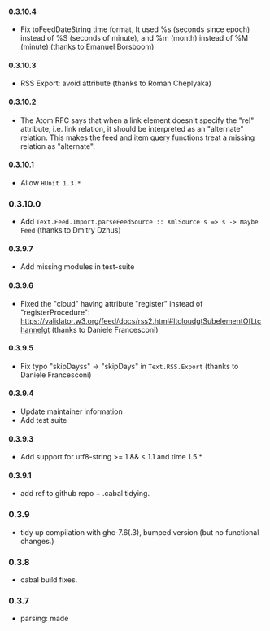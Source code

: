 #### 0.3.10.4

* Fix toFeedDateString time format, It used %s (seconds since epoch) instead of %S (seconds of minute), and %m (month) instead of %M (minute) (thanks to Emanuel Borsboom)

#### 0.3.10.3

* RSS Export: avoid <enclosure length="Nothing"> attribute (thanks to Roman Cheplyaka)

#### 0.3.10.2

* The Atom RFC says that when a link element doesn't specify the "rel"
    attribute, i.e. link relation, it should be interpreted as an
    "alternate" relation.  This makes the feed and item query
    functions treat a missing relation as "alternate".

#### 0.3.10.1

* Allow `HUnit 1.3.*`

### 0.3.10.0

* Add `Text.Feed.Import.parseFeedSource :: XmlSource s => s -> Maybe Feed` (thanks to Dmitry Dzhus)

#### 0.3.9.7

* Add missing modules in test-suite

#### 0.3.9.6

* Fixed the "cloud" having attribute "register" instead of "registerProcedure": https://validator.w3.org/feed/docs/rss2.html#ltcloudgtSubelementOfLtchannelgt (thanks to Daniele Francesconi)

#### 0.3.9.5

* Fix typo "skipDayss" -> "skipDays" in `Text.RSS.Export` (thanks to Daniele Francesconi)

#### 0.3.9.4

* Update maintainer information
* Add test suite

#### 0.3.9.3

* Add support for utf8-string >= 1 && < 1.1 and time 1.5.*

#### 0.3.9.1

* add ref to github repo + .cabal tidying.

### 0.3.9

* tidy up compilation with ghc-7.6(.3), bumped version (but no
  functional changes.)

### 0.3.8

* cabal build fixes.

### 0.3.7

* <feed> parsing: made <title> be optional.
* <entry> parsing: try <published> if <updated> is missing.
